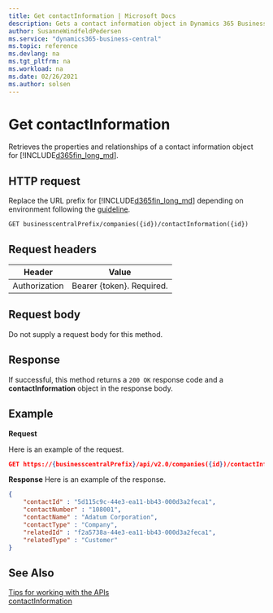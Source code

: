 ```yaml
---
title: Get contactInformation | Microsoft Docs
description: Gets a contact information object in Dynamics 365 Business Central.
author: SusanneWindfeldPedersen
ms.service: "dynamics365-business-central"
ms.topic: reference
ms.devlang: na
ms.tgt_pltfrm: na
ms.workload: na
ms.date: 02/26/2021
ms.author: solsen
---
```


<!-- NOTE: This article is an auto-generated stub from the metadata file. -->
<!-- The sections marked with an EDIT_IS_REQUIRED require manual editing. -->
# Get contactInformation

Retrieves the properties and relationships of a contact information object for [!INCLUDE[d365fin_long_md](../../includes/d365fin_long_md.md)].

## HTTP request

Replace the URL prefix for [!INCLUDE[d365fin_long_md](../../includes/d365fin_long_md.md)] depending on environment following the [guideline](../../v2.0/endpoints-apis-for-dynamics.md).

```
GET businesscentralPrefix/companies({id})/contactInformation({id})
```

## Request headers

|Header|Value|
|------|-----|
|Authorization  |Bearer {token}. Required. |

## Request body

Do not supply a request body for this method.

## Response

If successful, this method returns a ```200 OK``` response code and a **contactInformation** object in the response body.

## Example

**Request**

Here is an example of the request.

```json
GET https://{businesscentralPrefix}/api/v2.0/companies({id})/contactInformation({id})
```

**Response**
Here is an example of the response.

```json
{
    "contactId" : "5d115c9c-44e3-ea11-bb43-000d3a2feca1",
    "contactNumber" : "108001",
    "contactName" : "Adatum Corporation",
    "contactType" : "Company",
    "relatedId" : "f2a5738a-44e3-ea11-bb43-000d3a2feca1",
    "relatedType" : "Customer"
}
```

## See Also

[Tips for working with the APIs](/dynamics365/business-central/dev-itpro/developer/devenv-connect-apps-tips)    
[contactInformation](../resources/dynamics_contactInformation.md)
